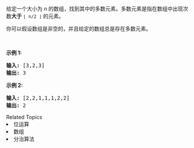 <p>给定一个大小为 <em>n </em>的数组，找到其中的多数元素。多数元素是指在数组中出现次数<strong>大于</strong>&nbsp;<code>&lfloor; n/2 &rfloor;</code>&nbsp;的元素。</p>

<p>你可以假设数组是非空的，并且给定的数组总是存在多数元素。</p>

<p>&nbsp;</p>

<p><strong>示例&nbsp;1:</strong></p>

<pre><strong>输入:</strong> [3,2,3]
<strong>输出:</strong> 3</pre>

<p><strong>示例&nbsp;2:</strong></p>

<pre><strong>输入:</strong> [2,2,1,1,1,2,2]
<strong>输出:</strong> 2
</pre>
<div><div>Related Topics</div><div><li>位运算</li><li>数组</li><li>分治算法</li></div></div>